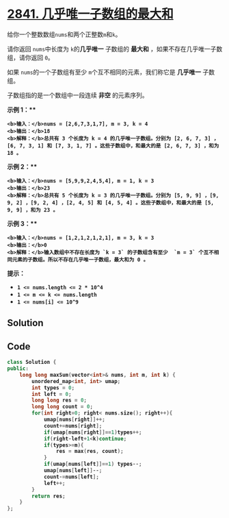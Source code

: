 # [2841. 几乎唯一子数组的最大和](https://leetcode.cn/problems/maximum-sum-of-almost-unique-subarray/description/)

给你一个整数数组`nums`和两个正整数`m`和`k`。

请你返回 `nums`中长度为 `k`的**几乎唯一** 子数组的 **最大和** ，如果不存在几乎唯一子数组，请你返回 `0`。

如果 `nums`的一个子数组有至少 `m`个互不相同的元素，我们称它是 **几乎唯一** 子数组。

子数组指的是一个数组中一段连续 **非空** 的元素序列。

<strong class="example">示例 1：** 

```
<b>输入：</b>nums = [2,6,7,3,1,7], m = 3, k = 4
<b>输出：</b>18
<b>解释：</b>总共有 3 个长度为 k = 4 的几乎唯一子数组。分别为 [2, 6, 7, 3] ，[6, 7, 3, 1] 和 [7, 3, 1, 7] 。这些子数组中，和最大的是 [2, 6, 7, 3] ，和为 18 。
```

<strong class="example">示例 2：** 

```
<b>输入：</b>nums = [5,9,9,2,4,5,4], m = 1, k = 3
<b>输出：</b>23
<b>解释：</b>总共有 5 个长度为 k = 3 的几乎唯一子数组。分别为 [5, 9, 9] ，[9, 9, 2] ，[9, 2, 4] ，[2, 4, 5] 和 [4, 5, 4] 。这些子数组中，和最大的是 [5, 9, 9] ，和为 23 。
```

<strong class="example">示例 3：** 

```
<b>输入：</b>nums = [1,2,1,2,1,2,1], m = 3, k = 3
<b>输出：</b>0
<b>解释：</b>输入数组中不存在长度为 `k = 3` 的子数组含有至少  `m = 3` 个互不相同元素的子数组。所以不存在几乎唯一子数组，最大和为 0 。
```

**提示：** 

- `1 <= nums.length <= 2 * 10^4`
- `1 <= m <= k <= nums.length`
- `1 <= nums[i] <= 10^9`

## Solution

## Code

```c++
class Solution {
public:
    long long maxSum(vector<int>& nums, int m, int k) {
        unordered_map<int, int> umap;
        int types = 0;
        int left = 0;
        long long res = 0;
        long long count = 0;
        for(int right=0; right< nums.size(); right++){
            umap[nums[right]]++;
            count+=nums[right];
            if(umap[nums[right]]==1)types++;
            if(right-left+1<k)continue;
            if(types>=m){
                res = max(res, count);
            }
            if(umap[nums[left]]==1) types--;
            umap[nums[left]]--;
            count-=nums[left];
            left++;
        }
        return res;
    }
};
```


